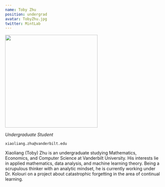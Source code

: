 ```yaml
---
name: Toby Zhu
position: undergrad
avatar: TobyZhu.jpg
twitter: MintLab
---
```


<img width="300" src="{{site.baseurl}}/images/people/{{page.avatar}}" data-action="zoom">

_Undergraduate Student_<br>

<i class="fa fa-envelope-o"></i> `xiaoliang.zhu@vanderbilt.edu`

Xiaoliang (Toby) Zhu is an undergraduate studying Mathematics, Economics, and Computer Science at Vanderbilt University. His interests lie in applied mathematics, data analysis, and machine learning theory. Being a scrupulous thinker with an analytic mindset, he is currently working under Dr. Kolouri on a project about catastrophic forgetting in the area of continual learning.
